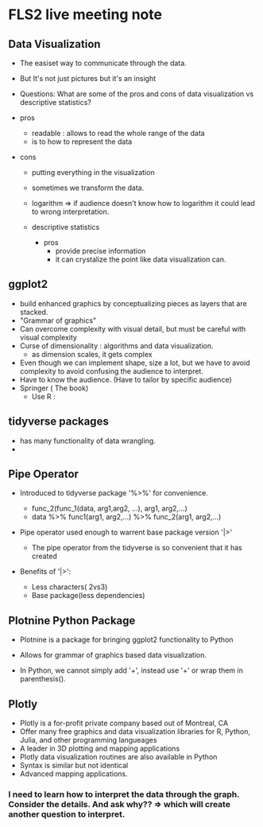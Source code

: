 # FLS2 live meeting note

## Data Visualization
- The easiset way to communicate through the data.
- But It's not just pictures but it's an insight

- Questions: What are some of the pros and cons of data visualization vs descriptive statistics?
- pros
  - readable : allows to read the whole range of the data
  - is to how to represent the data
- cons
  - putting everything in the visualization 
  - sometimes we transform the data. 
  - logarithm => if audience doesn't know how to logarithm it could lead to wrong interpretation.

  - descriptive statistics
    - pros
      - provide precise information
      - it can crystalize the point like data visualization can.


## ggplot2
  - build enhanced graphics by conceptualizing pieces as layers that are stacked.
  - "Grammar of graphics"
  - Can overcome complexity with visual detail, but must be careful with visual complexity
  - Curse of dimensionality : algorithms and data visualization.
    - as dimension scales, it gets complex 
  - Even though we can implement shape, size a lot, but we have to avoid complexity to avoid confusing the audience to interpret.
  - Have to know the audience. (Have to tailor by specific audience)
  - Springer ( The book)
    - Use R : 

## tidyverse packages
  - has many functionality of data wrangling.
  - 

## Pipe Operator
  - Introduced to tidyverse package '%>%' for convenience.
    - func_2(func_1(data, arg1,arg2, ...), arg1, arg2,...)
    - data %>% func1(arg1, arg2,...) %>% func_2(arg1, arg2,...)

  - Pipe operator used enough to warrent base package version '|>'
    - The pipe operator from the tidyverse is so convenient that it has created 

  - Benefits of '|>':
    - Less characters( 2vs3)
    - Base package(less dependencies)

## Plotnine Python Package
- Plotnine is a package for bringing ggplot2 functionality to Python
- Allows for grammar of graphics based data visualization.

- In Python, we cannot simply add '+', instead use '+\' or wrap them in parenthesis().

## Plotly
- Plotly is a for-profit private company based out of Montreal, CA
- Offer many free graphics and data visualization libraries for R, Python, Julia, and other programming langueages
- A leader in 3D plotting and mapping applications
- Plotly data visualization routines are also available in Python
- Syntax is similar but not identical
- Advanced mapping applications.

### I need to learn how to interpret the data through the graph. Consider the details. And ask why?? => which will create another question to interpret.

